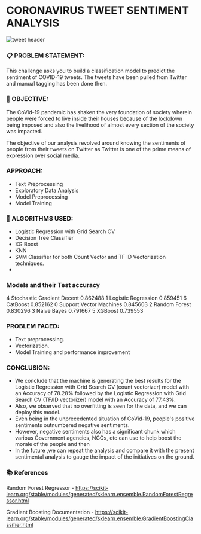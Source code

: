 # CORONAVIRUS TWEET SENTIMENT ANALYSIS

![tweet header](https://user-images.githubusercontent.com/107639055/188276827-a3b1e9d2-88f2-4b07-80b0-e66da7915abd.png)

### 📋 PROBLEM STATEMENT:

This challenge asks you to build a classification model to predict the sentiment of COVID-19 tweets. The tweets have been pulled from Twitter and manual tagging has been done then.

###  🎯 OBJECTIVE: 

The CoVid-19 pandemic has shaken the very foundation of society wherein people were forced to live inside their houses because of the lockdown being imposed and also the livelihood of almost every section of the society was impacted. 

The objective of our analysis revolved around knowing the sentiments of people from their tweets on Twitter as Twitter is one of the prime means of expression over social media.

###  APPROACH:
-	Text Preprocessing
-	Exploratory Data Analysis 
-	Model Preprocessing
-	Model Training

### 📘 ALGORITHMS USED:
- Logistic Regression with Grid Search CV
- Decision Tree Classifier
- XG Boost 
- KNN
- SVM Classifier for both Count Vector and TF ID Vectorization techniques.
- 
### Models and their Test accuracy
4	Stochastic Gradient Decent	0.862488
1	Logistic Regression	0.859451
6	CatBoost	0.852162
0	Support Vector Machines	0.845603
2	Random Forest	0.830296
3	Naive Bayes	0.791667
5	XGBoost 0.739553

### PROBLEM FACED:

-	Text preprocessing.
-	Vectorization.
-	Model Training and performance improvement

### CONCLUSION:
-	 We conclude that the machine is generating the best results for the Logistic Regression with Grid Search CV (count vectorizer) model with an Accuracy of 78.28% followed by the Logistic Regression with Grid Search CV (TF/ID vectorizer) model with an Accuracy of 77.43%.
-	 Also, we observed that no overfitting is seen for the data, and we can deploy this model.
-	Even being in the unprecedented situation of CoVid-19, people's positive sentiments outnumbered negative sentiments. 
-	However, negative sentiments also has a significant chunk which various Government agencies, NGOs, etc can use to help boost the morale of the people and then
-	In the future ,we can repeat the analysis and compare it with the present sentimental analysis to gauge the impact of the initiatives on the ground.


### 📚 References
Random Forest Regressor - https://scikit-learn.org/stable/modules/generated/sklearn.ensemble.RandomForestRegressor.html 

Gradient Boosting Documentation - https://scikit-learn.org/stable/modules/generated/sklearn.ensemble.GradientBoostingClassifier.html

